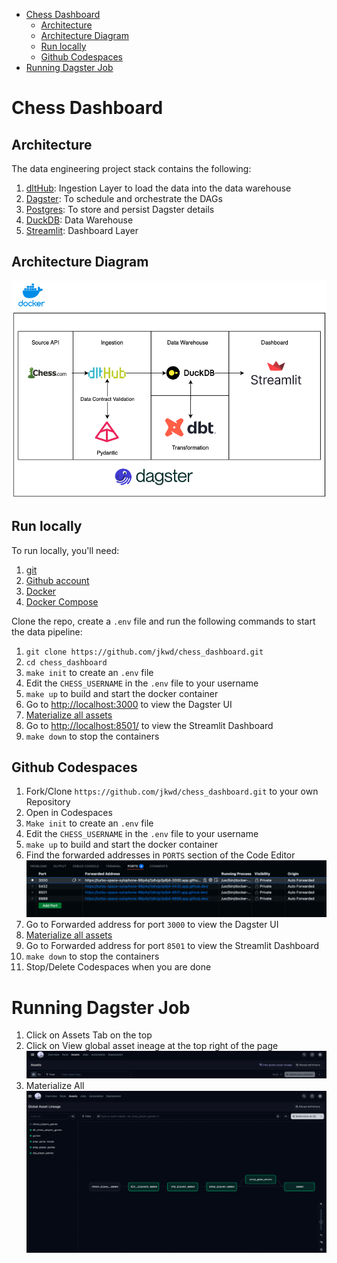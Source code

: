 - [Chess Dashboard](#chess-dashboard)
  - [Architecture](#architecture)
  - [Architecture Diagram](#architecture-diagram)
  - [Run locally](#run-locally)
  - [Github Codespaces](#github-codespaces)
- [Running Dagster Job](#running-dagster-job)

# Chess Dashboard
## Architecture
The data engineering project stack contains the following:
1. [dltHub](https://dlthub.com/): Ingestion Layer to load the data into the data warehouse
2. [Dagster](https://dagster.io/): To schedule and orchestrate the DAGs
3. [Postgres](https://www.postgresql.org/): To store and persist Dagster details
4. [DuckDB](https://duckdb.org/): Data Warehouse
5. [Streamlit](https://streamlit.io/): Dashboard Layer

## Architecture Diagram
![](img/architecture.png)

## Run locally
To run locally, you'll need:
1. [git](https://git-scm.com/book/en/v2/Getting-Started-Installing-Git)
2. [Github account](https://github.com/)
3. [Docker](https://docs.docker.com/engine/install/)
4. [Docker Compose](https://docs.docker.com/compose/install/)

Clone the repo, create a `.env` file and run the following commands to start the data pipeline:

1. `git clone https://github.com/jkwd/chess_dashboard.git`
2. `cd chess_dashboard`
3. `make init` to create an `.env` file
4. Edit the `CHESS_USERNAME` in the `.env` file to your username
5. `make up` to build and start the docker container
6. Go to [http://localhost:3000](http://localhost:3000) to view the Dagster UI
7. [Materialize all assets](#running-dagster-job)
8. Go to [http://localhost:8501/](http://localhost:8501/) to view the Streamlit Dashboard
9. `make down` to stop the containers

## Github Codespaces
1. Fork/Clone `https://github.com/jkwd/chess_dashboard.git` to your own Repository
2. Open in Codespaces
3. `Make init` to create an `.env` file
4. Edit the `CHESS_USERNAME` in the `.env` file to your username
5. `make up` to build and start the docker container
6. Find the forwarded addresses in `PORTS` section of the Code Editor
![](img/codespaces_ports.png)
7. Go to Forwarded address for port `3000` to view the Dagster UI
8. [Materialize all assets](#running-dagster-job)
9. Go to Forwarded address for port `8501` to view the Streamlit Dashboard
10. `make down` to stop the containers
11. Stop/Delete Codespaces when you are done


# Running Dagster Job
1. Click on Assets Tab on the top
2. Click on View global asset ineage at the top right of the page
![](img/dagster_assets.png)
3. Materialize All
![](img/lineage.png)